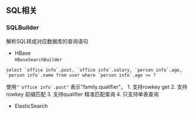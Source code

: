 ## SQL相关

### SQLBuilder
解析SQL转成对应数据库的查询语句
* HBase  
``HBaseSearchBuilder``
```roomsql
select `office info`.post, `office info`.salary, `person info`.age, `person info`.name from user where `person info`.age >= ?
```
使用``"`office info`.post"`` 表示"family.qualifier"。
    1. 支持rowkey get
    2. 支持rowkey 前缀匹配
    3. 支持qualifier 精准匹配查询
    4. 只支持单表查询

* ElasticSearch